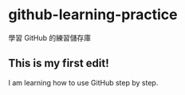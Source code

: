 # github-learning-practice
學習 GitHub 的練習儲存庫
## This is my first edit!
I am learning how to use GitHub step by step.

